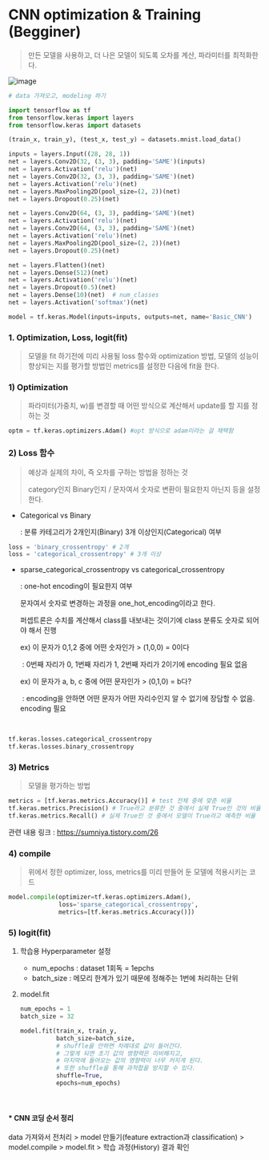 # CNN optimization & Training (Begginer)

> 만든 모델을 사용하고, 더 나은 모델이 되도록 오차를 계산, 파라미터를 최적화한다.

![image](https://user-images.githubusercontent.com/58927491/77527797-2d457100-6ed0-11ea-96f0-8976893aa101.png)

```python
# data 가져오고, modeling 하기

import tensorflow as tf
from tensorflow.keras import layers
from tensorflow.keras import datasets

(train_x, train_y), (test_x, test_y) = datasets.mnist.load_data()

inputs = layers.Input((28, 28, 1))
net = layers.Conv2D(32, (3, 3), padding='SAME')(inputs)
net = layers.Activation('relu')(net)
net = layers.Conv2D(32, (3, 3), padding='SAME')(net)
net = layers.Activation('relu')(net)
net = layers.MaxPooling2D(pool_size=(2, 2))(net)
net = layers.Dropout(0.25)(net)

net = layers.Conv2D(64, (3, 3), padding='SAME')(net)
net = layers.Activation('relu')(net)
net = layers.Conv2D(64, (3, 3), padding='SAME')(net)
net = layers.Activation('relu')(net)
net = layers.MaxPooling2D(pool_size=(2, 2))(net)
net = layers.Dropout(0.25)(net)

net = layers.Flatten()(net)
net = layers.Dense(512)(net)
net = layers.Activation('relu')(net)
net = layers.Dropout(0.5)(net)
net = layers.Dense(10)(net)  # num_classes
net = layers.Activation('softmax')(net)

model = tf.keras.Model(inputs=inputs, outputs=net, name='Basic_CNN')
```



### 1. Optimization, Loss, Iogit(fit) 

> 모델을 fit 하기전에 미리 사용될 loss 함수와 optimization 방법, 모델의 성능이 향상되는 지를 평가할 방법인 metrics를 설정한 다음에 fit을 한다.

### 1) Optimization

> 파라미터(가중치, w)를 변경할 때 어떤 방식으로 계산해서 update를 할 지를 정하는 것

```python
optm = tf.keras.optimizers.Adam() #opt 방식으로 adam이라는 걸 채택함
```

### 2) Loss 함수

> 예상과 실제의 차이, 즉 오차를 구하는 방법을 정하는 것
>
> category인지 Binary인지 / 문자여서 숫자로 변환이 필요한지 아닌지 등을 설정한다.

- Categorical vs Binary

   : 분류 카테고리가 2개인지(Binary) 3개 이상인지(Categorical) 여부

```python
loss = 'binary_crossentropy' # 2개
loss = 'categorical_crossentropy' # 3개 이상
```

- sparse_categorical_crossentropy vs categorical_crossentropy

  : one-hot encoding이 필요한지 여부

  문자여서 숫자로 변경하는 과정을 one_hot_encoding이라고 한다.

  퍼셉트론은 수치를 계산해서 class를 내보내는 것이기에 class 분류도 숫자로 되어야 해서 진행

  ex) 이 문자가 0,1,2 중에 어떤 숫자인가 > (1,0,0) = 0이다

  ​	 : 0번째 자리가 0, 1번째 자리가 1, 2번째 자리가 2이기에 encoding 필요 없음

  ex) 이 문자가 a, b, c 중에 어떤 문자인가 > (0,1,0) = b다? 

  ​	: encoding을 안하면 어떤 문자가 어떤 자리수인지 알 수 없기에 장담할 수 없음. encoding 필요

  ​

```python
tf.keras.losses.categorical_crossentropy
tf.keras.losses.binary_crossentropy
```

### 3) Metrics

> 모델을 평가하는 방법

```python
metrics = [tf.keras.metrics.Accuracy()] # test 전체 중에 맞춘 비율
tf.keras.metrics.Precision() # True라고 분류한 것 중에서 실제 True인 것의 비율
tf.keras.metrics.Recall() # 실제 True인 것 중에서 모델이 True라고 예측한 비율
```

관련 내용 링크 : <https://sumniya.tistory.com/26>



### 4) compile

> 위에서 정한 optimizer, loss, metrics를 미리 만들어 둔 모델에 적용시키는 코드

```python
model.compile(optimizer=tf.keras.optimizers.Adam(),
              loss='sparse_categorical_crossentropy',
              metrics=[tf.keras.metrics.Accuracy()])
```



### 5) Iogit(fit)

1. 학습용 Hyperparameter 설정

   - num_epochs : dataset 1회독 = 1epchs
   - batch_size : 메모리 한계가 있기 때문에 정해주는 1번에 처리하는 단위

2. model.fit

   ```python
   num_epochs = 1
   batch_size = 32

   model.fit(train_x, train_y, 
             batch_size=batch_size, 
             # shuffle을 안하면 차례대로 값이 들어간다.
             # 그렇게 되면 초기 값의 영향력은 미비해지고,
             # 마지막에 들어오는 값의 영향력이 너무 커지게 된다.
             # 또한 shuffle을 통해 과적합을 방지할 수 있다.
             shuffle=True, 
             epochs=num_epochs) 
   ```

   ​



#### * CNN 코딩 순서 정리

data 가져와서 전처리 > model 만들기(feature extraction과 classification) > model.compile > model.fit > 학습 과정(History) 결과 확인